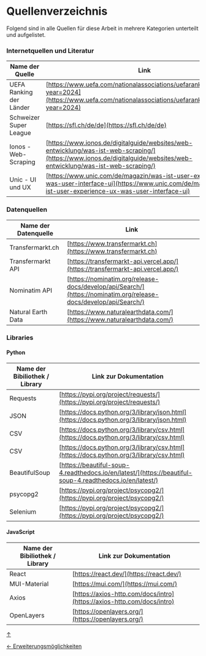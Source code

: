 <a id="top"></a>

# Quellenverzeichnis
<div id="quellenverzeichnis"></div>

Folgend sind in alle Quellen für diese Arbeit in mehrere Kategorien unterteilt und aufgelistet.

### Internetquellen und Literatur
<div id="literatur"></div>

| Name der Quelle            | Link                                             |
|----------------------------|--------------------------------------------------|
| UEFA Ranking der Länder    | [https://www.uefa.com/nationalassociations/uefarankings/country/?year=2024](https://www.uefa.com/nationalassociations/uefarankings/country/?year=2024)  |
| Schweizer Super League     | [https://sfl.ch/de/de](https://sfl.ch/de/de)                         |
| Ionos - Web-Scraping        | [https://www.ionos.de/digitalguide/websites/web-entwicklung/was-ist-web-scraping/](https://www.ionos.de/digitalguide/websites/web-entwicklung/was-ist-web-scraping/)    |
| Unic - UI und UX        | [https://www.unic.com/de/magazin/was-ist-user-experience-ux-was-user-interface-ui](https://www.unic.com/de/magazin/was-ist-user-experience-ux-was-user-interface-ui)    |


### Datenquellen
<div id="datenquellen"></div>

| Name der Datenquelle       | Link                                             |
|----------------------------|--------------------------------------------------|
| Transfermarkt.ch           | [https://www.transfermarkt.ch](https://www.transfermarkt.ch)  |
| Transfermarkt API          | [https://transfermarkt-api.vercel.app/](https://transfermarkt-api.vercel.app/)             |
| Nominatim API              | [https://nominatim.org/release-docs/develop/api/Search/](https://nominatim.org/release-docs/develop/api/Search/)        |
| Natural Earth Data         | [https://www.naturalearthdata.com/](https://www.naturalearthdata.com/)         |


### Libraries
<div id="libraries"></div>

#### Python

| Name der Bibiliothek / Library       | Link zur Dokumentation                |
|----------------------------|--------------------------------------------------|
| Requests            | [https://pypi.org/project/requests/](https://pypi.org/project/requests/)  |
| JSON                | [https://docs.python.org/3/library/json.html](https://docs.python.org/3/library/json.html)             |
| CSV                 | [https://docs.python.org/3/library/csv.html](https://docs.python.org/3/library/csv.html)             |
| CSV                 | [https://docs.python.org/3/library/csv.html](https://docs.python.org/3/library/csv.html)             |
| BeautifulSoup       | [https://beautiful-soup-4.readthedocs.io/en/latest/](https://beautiful-soup-4.readthedocs.io/en/latest/)       |
| psycopg2            | [https://pypi.org/project/psycopg2/](https://pypi.org/project/psycopg2/)             |
| Selenium            | [https://pypi.org/project/psycopg2/](https://pypi.org/project/psycopg2/)             |

#### JavaScript

| Name der Bibiliothek / Library       | Link zur Dokumentation                |
|----------------------------|--------------------------------------------------|
| React               | [https://react.dev/](https://react.dev/)  |
| MUI-Material        | [https://mui.com/](https://mui.com/)             |
| Axios               | [https://axios-http.com/docs/intro](https://axios-http.com/docs/intro)             |
| OpenLayers          | [https://openlayers.org/](https://openlayers.org/)             |



[↑](#top)


<div style="display: flex; justify-content: space-between;">
  <div>
    <a href="ausblick.md">← Erweiterungsmöglichkeiten</a>
  </div>
  <div>
  </div>
</div>
